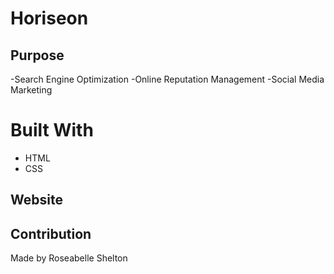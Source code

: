 # Horiseon

## Purpose
-Search Engine Optimization 
-Online Reputation Management
-Social Media Marketing

# Built With

* HTML
* CSS

## Website


## Contribution
 
 Made by Roseabelle Shelton
